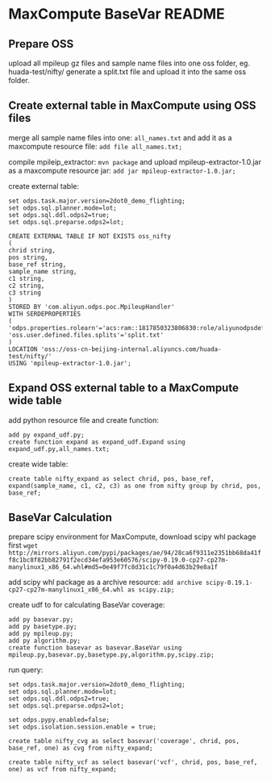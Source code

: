 # MaxCompute BaseVar README

## Prepare OSS

upload all mpileup gz files and sample name files into one oss folder,
eg. huada-test/nifty/
generate a split.txt file and upload it into the same oss folder.

## Create external table in MaxCompute using OSS files

merge all sample name files into one: `all_names.txt`
and add it as a maxcompute resource file:
`add file all_names.txt;`

compile mpileip_extractor: `mvn package`
and upload mpileup-extractor-1.0.jar as a maxcompute resource jar:
`add jar mpileup-extractor-1.0.jar;`

create external table:
```
set odps.task.major.version=2dot0_demo_flighting;
set odps.sql.planner.mode=lot;
set odps.sql.ddl.odps2=true;
set odps.sql.preparse.odps2=lot;

CREATE EXTERNAL TABLE IF NOT EXISTS oss_nifty
(
chrid string,
pos string,
base_ref string,
sample_name string,
c1 string,
c2 string,
c3 string
)
STORED BY 'com.aliyun.odps.poc.MpileupHandler'
WITH SERDEPROPERTIES
(
'odps.properties.rolearn'='acs:ram::1817850323806830:role/aliyunodpsdefaultrole',
'oss.user.defined.files.splits'='split.txt'
)
LOCATION 'oss://oss-cn-beijing-internal.aliyuncs.com/huada-test/nifty/'
USING 'mpileup-extractor-1.0.jar';
```

## Expand OSS external table to a MaxCompute wide table

add python resource file and create function:
```
add py expand_udf.py;
create function expand as expand_udf.Expand using expand_udf.py,all_names.txt;
```

create wide table:
```
create table nifty_expand as select chrid, pos, base_ref, expand(sample_name, c1, c2, c3) as one from nifty group by chrid, pos, base_ref;
```

## BaseVar Calculation

prepare scipy environment for MaxCompute, download scipy whl package first
`wget http://mirrors.aliyun.com/pypi/packages/ae/94/28ca6f9311e2351bb68da41ff8c1bc8f82bb82791f2ecd34efa953e60576/scipy-0.19.0-cp27-cp27m-manylinux1_x86_64.whl#md5=0e49f7fc8d31c1c79f0a4d63b29e8a1f`

add scipy whl package as a archive resource:
`add archive scipy-0.19.1-cp27-cp27m-manylinux1_x86_64.whl as scipy.zip;`

create udf to for calculating BaseVar coverage:
```
add py basevar.py;
add py basetype.py;
add py mpileup.py;
add py algorithm.py;
create function basevar as basevar.BaseVar using mpileup.py,basevar.py,basetype.py,algorithm.py,scipy.zip;
```

run query:
```
set odps.task.major.version=2dot0_demo_flighting;
set odps.sql.planner.mode=lot;
set odps.sql.ddl.odps2=true;
set odps.sql.preparse.odps2=lot;

set odps.pypy.enabled=false;
set odps.isolation.session.enable = true;

create table nifty_cvg as select basevar('coverage', chrid, pos, base_ref, one) as cvg from nifty_expand;

create table nifty_vcf as select basevar('vcf', chrid, pos, base_ref, one) as vcf from nifty_expand;
```
